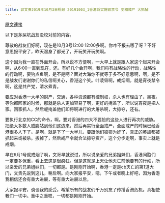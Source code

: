 ```yaml
---
title: 郭文贵2019年10月3日视频 20191003_1香港将实施宵禁令 变相戒严 大抓捕
---
```


[原文連接](https://gnews.org/ThreadView/53479035)

以下是茅屎坑战友没校对前的内容。

  尊敬的战友们好啊，现在是10月3号12:00 12:00多啊。你咋不报去哪了呀？不好意思报平安了，昨天湿身了都光了，开玩笑开玩笑啊。

  这个因为我一直在外面开会，所以说不方便啊，一大早上就是跟人家这个起来开会啊，从6:00一直到现在，还。有好几个会开啊，我们将有战略性的行动，战略性的行动啊，要钓点鱼啊，是不是啊？面对大海你不就等于多不好意思啊，啊，是不是战友们谢谢你们的私信啊关心，香港这个笑。叶凌霄啊，戒烟啊，就是宵夜禁令啊，这是共产党，清水煮青。

  要应对香港一大半的财产，交通，各种资源都有控制权，杀人也有理由了，黑夜。等你都回家的时候，那就是杀人更加容易了啊，更好的掩盖了，所以说宵夜是把人家。回家抓人，然后呢掩盖他们即将啊进行的大屠杀啊，大掠夺，还有。

  要执行北京的CC的命令，啊，要对香港的四大不要脸的这些人进行再次的威胁。把绝大多数人威胁站到他们这边来，然后再实行全面戒严，全面戒严的时候已经香港很多人下了。是啊，就是下了一大半儿，要跟他们狼狈为奸了，真正的英雄都被抓起来或被杀。拔掉了，然后戒严令就合法掠夺资产，这个分步走啊，事实上就是戒烟。

  早在9月1号就戒烟了啊，文哥早就说过，所以说亲爱的兄弟姐妹们，香港同胞们一定要多保重，看上去这是很疯狂。但是这就是上天让他灭亡前他要有的行动，所以亲爱的兄弟姐妹们，一切都是。是刚刚开始啊，香港一定是cb灭亡的第1道大门，文贵先说到这儿，稍后啊。向大家报平安，嗯，下午或者晚上好吧，因为香港我相信还会有重大进展，等有重大进展以后。

  大家报平安，谈谈我的感受，希望所有的战友们千万别忘了传播香港危机，真相使我们一切中。重中之重嗯，一切都是刚刚开始。
